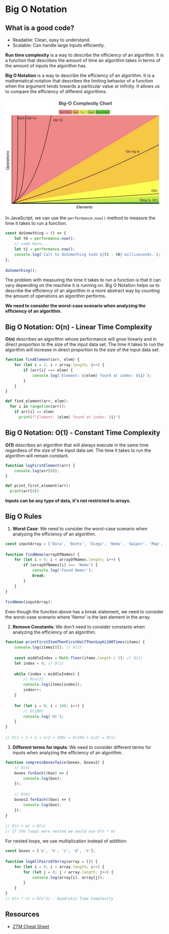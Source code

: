 # Big O Notation

## What is a good code?

- Readable: Clean, easy to understand.
- Scalable: Can handle large inputs efficiently.

**Run time complexity** is a way to describe the efficiency of an algorithm. It is a function that describes the amount of time an algorithm takes in terms of the amount of inputs the algorithm has.

**Big O Notation** is a way to describe the efficiency of an algorithm. It is a mathematical notation that describes the limiting behavior of a function when the argument tends towards a particular value or infinity. It allows us to compare the efficiency of different algorithms.

![alt text](image.png)

In JavaScript, we can use the `performance.now()` method to measure the time it takes to run a function.

```javascript
const doSomething = () => {
	let t0 = performance.now();
	// code here...
	let t1 = performance.now();
	console.log(`Call to doSomething took ${t1 - t0} milliseconds.`);
};

doSomething();
```

The problem with measuring the time it takes to run a function is that it can vary depending on the machine it is running on. Big O Notation helps us to describe the efficiency of an algorithm in a more abstract way by counting the amount of operations an algorithm performs.

**We need to consider the worst-case scenario when analyzing the efficiency of an algorithm.**

## Big O Notation: O(n) - Linear Time Complexity

**O(n)** describes an algorithm whose performance will grow linearly and in direct proportion to the size of the input data set. The time it takes to run the algorithm will increase in direct proportion to the size of the input data set.

```javascript
function findElement(arr, elem) {
	for (let i = 1; i < array.length; i++) {
		if (arr[i] === elem) {
			console.log(`Element: ${elem} found at index: ${i}`);
		}
	}
}
```

```python
def find_element(arr, elem):
  for i in range(len(arr)):
    if arr[i] == elem:
      print(f'Element: {elem} found at index: {i}')
```

## Big O Notation: O(1) - Constant Time Complexity

**O(1)** describes an algorithm that will always execute in the same time regardless of the size of the input data set. The time it takes to run the algorithm will remain constant.

```javascript
function logFirstElement(arr) {
	console.log(arr[0]);
}
```

```python
def print_first_element(arr):
  print(arr[0])
```

**Inputs can be any type of data, it's not restricted to arrays.**

## Big O Rules

1. **Worst Case**: We need to consider the worst-case scenario when analyzing the efficiency of an algorithm.

```javascript
const inputArray = ['Dora', 'Boots', 'Diego', 'Nemo', 'Swiper', 'Map', 'Backpack'];

function findNemo(arrayOfNames) {
	for (let i = 0; i < arrayOfNames.length; i++) {
		if (arrayOfNames[i] === 'Nemo') {
			console.log('Found Nemo!');
			break;
		}
	}
}

findNemo(inputArray);
```

Even though the function above has a break statement, we need to consider the worst-case scenario where 'Nemo' is the last element in the array.

2. **Remove Constants**: We don't need to consider constants when analyzing the efficiency of an algorithm.

```javascript
function printFirstItemThenFirstHalfThenSayHi100Times(items) {
	console.log(items[0]); // O(1)

	const middleIndex = Math.floor(items.length / 2); // O(1)
	let index = 0; // O(1)

	while (index < middleIndex) {
		// O(n/2)
		console.log(items[index]);
		index++;
	}

	for (let i = 0; i < 100; i++) {
		// O(100)
		console.log('Hi');
	}
}

// O(1 + 1 + 1 + n/2 + 100) = O(103 + n/2) = O(n)
```

3. **Different terms for inputs**: We need to consider different terms for inputs when analyzing the efficiency of an algorithm.

```javascript
function compressBoxesTwice(boxes, boxes2) {
	// O(n)
	boxes.forEach((box) => {
		console.log(box);
	});

	// O(m)
	boxes2.forEach((box) => {
		console.log(box);
	});
}

// O(n + m) = O(n)
// If the loops were nested we would use O(n * m)
```

For nested loops, we use multiplication instead of addition.

```javascript
const boxes = ['a', 'b', 'c', 'd', 'e'];

function logAllPairsOfArray(array = []) {
	for (let i = 0; i < array.length; i++) {
		for (let j = 0; j < array.length; j++) {
			console.log(array[i], array[j]);
		}
	}
}
// O(n * n) = O(n^2) - Quadratic Time Complexity
```

## Resources

- [ZTM Cheat Sheet](https://zerotomastery.io/cheatsheets/big-o-cheat-sheet/?utm_source=udemy&utm_medium=coursecontent)

